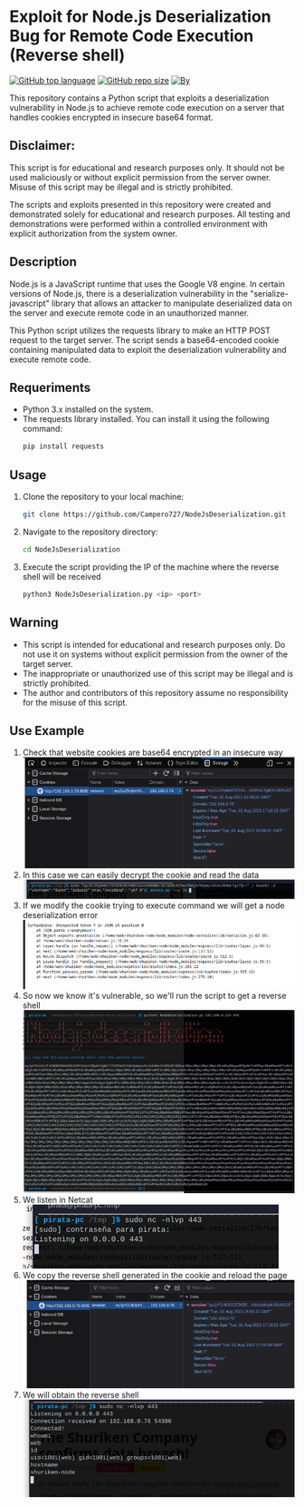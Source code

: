 # Exploit for Node.js Deserialization Bug for Remote Code Execution (Reverse shell)


[![GitHub top language](https://img.shields.io/github/languages/top/Campero727/NodeJsDeserialization?logo=python&style=flat-square)](#)
[![GitHub repo size](https://img.shields.io/github/repo-size/Campero727/NodeJsDeserialization?logo=webpack&style=flat-square)](#)
[![By](https://img.shields.io/badge/By-Campero727-green?style=flat-square&logo=github)](#)

This repository contains a Python script that exploits a deserialization vulnerability in Node.js to achieve remote code execution on a server that handles cookies encrypted in insecure base64 format.

## Disclaimer: 
This script is for educational and research purposes only. It should not be used maliciously or without explicit permission from the server owner. Misuse of this script may be illegal and is strictly prohibited.

The scripts and exploits presented in this repository were created and demonstrated solely for educational and research purposes. All testing and demonstrations were performed within a controlled environment with explicit authorization from the system owner.

## Description

Node.js is a JavaScript runtime that uses the Google V8 engine. In certain versions of Node.js, there is a deserialization vulnerability in the "serialize-javascript" library that allows an attacker to manipulate deserialized data on the server and execute remote code in an unauthorized manner.

This Python script utilizes the requests library to make an HTTP POST request to the target server. The script sends a base64-encoded cookie containing manipulated data to exploit the deserialization vulnerability and execute remote code.

## Requeriments 
- Python 3.x installed on the system.
- The requests library installed. You can install it using the following command:
    ```bash
    pip install requests
    ```
## Usage

1. Clone the repository to your local machine:
    ```bash
    git clone https://github.com/Campero727/NodeJsDeserialization.git
    ```
2. Navigate to the repository directory:
    ```bash
    cd NodeJsDeserialization
    ```
3. Execute the script providing the IP of the machine where the reverse shell will be received
    ```bash
    python3 NodeJsDeserialization.py <ip> <port>
    ```
## Warning
- This script is intended for educational and research purposes only. Do not use it on systems without explicit permission from the owner of the target server.
- The inappropriate or unauthorized use of this script may be illegal and is strictly prohibited.
- The author and contributors of this repository assume no responsibility for the misuse of this script.

## Use Example
1. Check that website cookies are base64 encrypted in an insecure way
![Cookies in the website](https://raw.githubusercontent.com/Campero727/NodeJsDeserialization/master/assets/img1.png)
2. In this case we can easily decrypt the cookie and read the data
![data](https://raw.githubusercontent.com/Campero727/NodeJsDeserialization/master/assets/img2.png)
3. If we modify the cookie trying to execute command we will get a node deserialization error
![Deserialization error](https://raw.githubusercontent.com/Campero727/NodeJsDeserialization/master/assets/img3.png)
4. So now we know it's vulnerable, so we'll run the script to get a reverse shell
![error](https://raw.githubusercontent.com/Campero727/NodeJsDeserialization/master/assets/img4.png)
5. We listen in Netcat
![Nc](https://raw.githubusercontent.com/Campero727/NodeJsDeserialization/master/assets/img5.png)
6. We copy the reverse shell generated in the cookie and reload the page
![Cookie for RCE](https://raw.githubusercontent.com/Campero727/NodeJsDeserialization/master/assets/img6.png)
7. We will obtain the reverse shell
![Reverse shell](https://raw.githubusercontent.com/Campero727/NodeJsDeserialization/master/assets/img7.png)
